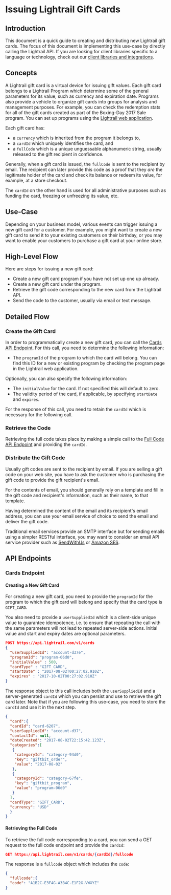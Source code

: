 # Issuing Lightrail Gift Cards

## Introduction

This document is a quick guide to creating and distributing new Lightrail gift cards. The focus of this document is implementing this use-case by directly calling the Lightrail API. If you are looking for client libraries specific to a language or technology, check out our [client libraries and integrations](https://github.com/Giftbit/Lightrail-API-Docs#client-libraries-and-integrations).

## Concepts

A Lightrail gift card is a virtual device for issuing gift values. Each gift card belongs to a Lightrail Program which determine some of the general parameters for its value, such as currency and expiration date. Programs also provide a vehicle to organize gift cards into groups for analysis and management purposes. For example, you can check the redemption stats for all of the gift cards created as part of the Boxing-Day 2017 Sale program. You can set up programs using the [Lightrail web application]().

Each gift card has:

-  a `currency` which is inherited from the program it belongs to, 
-  a `cardId` which uniquely identifies the card, and
-  a `fullCode` which is a unique unguessable alphanumeric string, usually released to the gift recipient in confidence. 

Generally, when a gift card is issued, the `fullCode` is sent to the recipient by email. The recipient can later provide this code as a proof that they *are* the legitimate holder of the card and check its balance or redeem its value, for example, at a store checkout. 

The `cardId` on the other hand is used for all administrative purposes such as funding the card, freezing or unfreezing its value, etc.

## Use-Case

Depending on your business model, various events can trigger issuing a new gift card for a customer. For example, you might want to create a new gift card to send it to your existing customers on their birthday, or you may want to enable your customers to purchase a gift card at your online store.

## High-Level Flow

Here are steps for issuing a new gift card:

- Create a new gift card program if you have not set up one up already.
- Create a new gift card under the program.
- Retrieve the gift code corresponding to the new card from the Lightrail API.
- Send the code to the customer, usually via email or text message.

## Detailed Flow

### Create the Gift Card

In order to programmatically create a new gift card, you can call the [Cards API Endpoint](#creating-a-new-gift-card). For this call, you need to determine the following information: 

- The `programId` of the program to which the card will belong. You can find this ID for a new or existing program by checking the program page in the Lightrail web application.

Optionally, you can also specify the following information:

- The `initialValue` for the card. If not specified this will default to zero.
- The validity period of the card, if applicable, by specifying `startDate` and `expires`.

For the response of this call, you need to retain the `cardId` which is necessary for the following call.

### Retrieve the Code

Retrieving the full code takes place by making a simple call to the [Full Code API Endpoint](retrieving-the-full-code) and providing the `cardId`.

### Distribute the Gift Code

Usually gift codes are sent to the recipient by email. If you are selling a gift code on your web site, you have to ask the customer who is purchasing the gift code to provide the gift recipient's email. 

For the contents of email, you should generally rely on a template and fill in the gift code and recipient's information, such as their name, to that template. 

Having determined the content of the email and its recipient's email address, you can use your email service of choice to send the email and deliver the gift code. 

Traditional email services provide an SMTP interface but for sending emails using a simpler RESTful interface, you may want to consider an email API service provider such as [SendWithUs](https://www.sendwithus.com/docs/quickstart) or [Amazon SES](http://docs.aws.amazon.com/ses/latest/DeveloperGuide/sending-email.html).

## API Endpoints

### Cards Endpoint

#### Creating a New Gift Card

For creating a new gift card, you need to provide the `programId` for the program to which the gift card will belong and specify that the card type is `GIFT_CARD`. 

You also need to provide a `userSuppliedId` which is a client-side unique value to guarantee idempotence, i.e. to ensure that repeating the call with the same parameters will not lead to repeated server-side actions. Initial value and start and expiry dates are optional parameters.

```json
POST https://api.lightrail.com/v1/cards
{
  "userSuppliedId": "account-d37e",
  "programId": "program-06d0",
  "initialValue" : 500,
  "cardType" : "GIFT_CARD",
  "startDate" : "2017-08-02T00:27:02.910Z",
  "expires" : "2017-10-02T00:27:02.910Z"
}
```

The response object to this call includes both the `userSuppliedId` and a server-generated `cardId` which you can persist and use to retrieve the gift card later. Note that if you are following this use-case, you need to store the `cardId` and use it in the next step.

```json
{
  "card":{
  "cardId": "card-6207",
  "userSuppliedId": "account-d37",
  "contactId": null,
  "dateCreated": "2017-08-02T22:15:42.123Z",
  "categories":[
   {
    "categoryId": "category-94d0",
    "key": "giftbit_order",
    "value": "2017-08-02"
   },
   {
    "categoryId": "category-67fe",
    "key": "giftbit_program",
    "value": "program-06d0"
   }
  ],
  "cardType": "GIFT_CARD",
  "currency": "USD"
  }
}
```

#### Retrieving the Full Code

To retrieve the full code corresponding to a card, you can send a GET request to the full code endpoint and provide the `cardId`:

```json
GET https://api.lightrail.com/v1/cards/{cardId}/fullcode
```

The response is a `fullcode` object which includes the `code`:

```json
{
  "fullcode":{
  "code": "A1B2C-E3F4G-A3B4C-E1F2G-VWXYZ"
}
```
